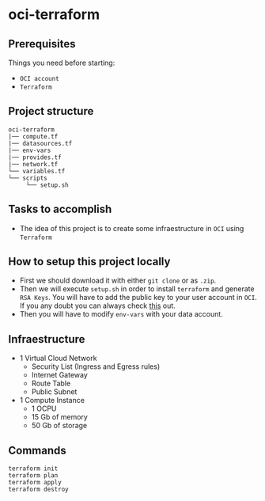 # oci-terraform

## Prerequisites
Things you need before starting:
* `OCI account`
* `Terraform`

## Project structure
```
oci-terraform
|── compute.tf
|── datasources.tf
|── env-vars
|── provides.tf
|── network.tf
└── variables.tf
└── scripts
     └── setup.sh
```
## Tasks to accomplish
- The idea of this project is to create some infraestructure in `OCI` using `Terraform`

## How to setup this project locally
- First we should download it with either `git clone` or as `.zip`.
- Then we will execute `setup.sh` in order to install `terraform` and generate `RSA Keys`. You will have to add the public key to your user account in `OCI`. If you any doubt you can always check [this](https://docs.oracle.com/en-us/iaas/developer-tutorials/tutorials/tf-provider/01-summary.html) out.
- Then you will have to modify `env-vars` with your data account.

## Infraestructure
  - 1 Virtual Cloud Network
     + Security List (Ingress and Egress rules)
     + Internet Gateway
     + Route Table
     + Public Subnet
  - 1 Compute Instance
     + 1 OCPU
     + 15 Gb of memory
     + 50 Gb of storage

## Commands
````
terraform init
terraform plan
terraform apply
terraform destroy
````
